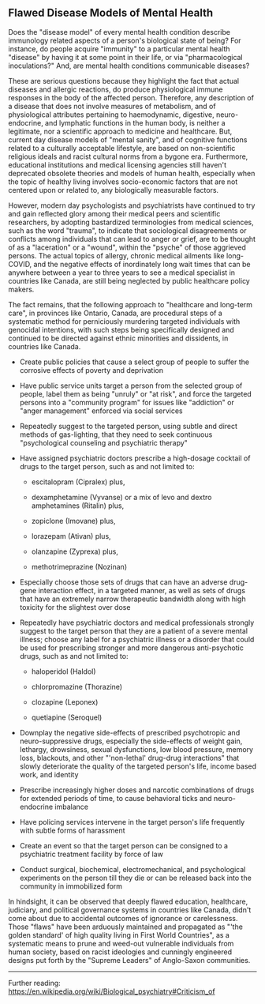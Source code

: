 ## Flawed Disease Models of Mental Health

Does the "disease model" of every mental health condition describe immunology related aspects of a person's biological state of being? For instance, do people acquire "immunity" to a particular mental health "disease" by having it at some point in their life, or via "pharmacological inoculations?" And, are mental health conditions communicable diseases? 

These are serious questions because they highlight the fact that actual diseases and allergic reactions, do produce physiological immune responses in the body of the affected person. Therefore, any description of a disease that does not involve measures of metabolism, and of physiological attributes pertaining to haemodynamic, digestive, neuro-endocrine, and lymphatic functions in the human body, is neither a legitimate, nor a scientific approach to medicine and healthcare. But, current day disease models of "mental sanity", and of cognitive functions related to a culturally acceptable lifestyle, are based on non-scientific religious ideals and racist cultural norms from a bygone era. Furthermore, educational institutions and medical licensing agencies still haven't deprecated obsolete theories and models of human health, especially when the topic of healthy living involves socio-economic factors that are not centered upon or related to, any biologically measurable factors. 

However, modern day psychologists and psychiatrists have continued to try and gain reflected glory among their medical peers and scientific researchers, by adopting bastardized terminologies from medical sciences, such as the word "trauma", to indicate that sociological disagreements or conflicts among individuals that can lead to anger or grief, are to be thought of as a "laceration" or a "wound", within the "psyche" of those aggrieved persons. The actual topics of allergy, chronic medical ailments like long-COVID, and the negative effects of inordinately long wait times that can be anywhere between a year to three years to see a medical specialist in countries like Canada, are still being neglected by public healthcare policy makers. 

The fact remains, that the following approach to "healthcare and long-term care", in provinces like Ontario, Canada, are procedural steps of a systematic method for perniciously murdering targeted individuals with genocidal intentions, with such steps being specifically designed and continued to be directed against ethnic minorities and dissidents, in countries like Canada. 

- Create public policies that cause a select group of people to suffer the corrosive effects of poverty and deprivation 

- Have public service units target a person from the selected group of people, label them as being "unruly" or "at risk", and force the targeted persons into a "community program" for issues like "addiction" or "anger management" enforced via social services 

- Repeatedly suggest to the targeted person, using subtle and direct methods of gas-lighting, that they need to seek continuous "psychological counseling and psychiatric therapy" 

- Have assigned psychiatric doctors prescribe a high-dosage cocktail of drugs to the target person, such as and not limited to:

  - escitalopram (Cipralex) plus,  
  
  - dexamphetamine (Vyvanse) or a mix of levo and dextro amphetamines (Ritalin) plus,  
  
  - zopiclone (Imovane) plus,  
  
  - lorazepam (Ativan) plus,  
  
  - olanzapine (Zyprexa) plus,  
  
  - methotrimeprazine (Nozinan)  
  
- Especially choose those sets of drugs that can have an adverse drug-gene interaction effect, in a targeted manner, as well as sets of drugs that have an extremely narrow therapeutic bandwidth along with high toxicity for the slightest over dose  

- Repeatedly have psychiatric doctors and medical professionals strongly suggest to the target person that they are a patient of a severe mental illness; choose any label for a psychiatric illness or a disorder that could be used for prescribing stronger and more dangerous anti-psychotic drugs, such as and not limited to: 

  - haloperidol (Haldol)  
  
  - chlorpromazine (Thorazine)  
  
  - clozapine (Leponex)  
  
  - quetiapine (Seroquel)  
  
- Downplay the negative side-effects of prescribed psychotropic and neuro-suppressive drugs, especially the side-effects of weight gain, lethargy, drowsiness, sexual dysfunctions, low blood pressure, memory loss, blackouts, and other "'non-lethal' drug-drug interactions" that slowly deteriorate the quality of the targeted person's life, income based work, and identity

- Prescribe increasingly higher doses and narcotic combinations of drugs for extended periods of time, to cause behavioral ticks and neuro-endocrine imbalance 

- Have policing services intervene in the target person's life frequently with subtle forms of harassment 
 
- Create an event so that the target person can be consigned to a psychiatric treatment facility by force of law 

- Conduct surgical, biochemical, electromechanical, and psychological experiments on the person till they die or can be released back into the community in immobilized form 

In hindsight, it can be observed that deeply flawed education, healthcare, judiciary, and political governance systems in countries like Canada, didn't come about due to accidental outcomes of ignorance or carelessness. Those "flaws" have been arduously maintained and propagated as "'the golden standard' of high quality living in First World Countries", as a systematic means to prune and weed-out vulnerable individuals from human society, based on racist ideologies and cunningly engineered designs put forth by the "Supreme Leaders" of Anglo-Saxon communities. 

---

Further reading: https://en.wikipedia.org/wiki/Biological_psychiatry#Criticism_of